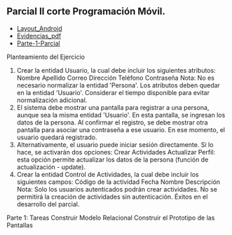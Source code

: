 ## Parcial II corte Programación Móvil.

* [Layout_Android](AppActividad1075247931)
* [Evidencias_pdf](Evidencia_pdf)
* [Parte-1-Parcial](parte-1-numero-1075247931)


Planteamiento del Ejercicio
1. Crear la entidad Usuario, la cual debe incluir los siguientes atributos:
Nombre
Apellido
Correo
Dirección
Teléfono
Contraseña
Nota: No es necesario normalizar la entidad 'Persona'. Los atributos deben quedar en la entidad
'Usuario'. Considerar el tiempo disponible para evitar normalización adicional.
2. El sistema debe mostrar una pantalla para registrar a una persona, aunque sea la misma entidad
'Usuario'. En esta pantalla, se ingresan los datos de la persona. Al confirmar el registro, se debe mostrar
otra pantalla para asociar una contraseña a ese usuario. En ese momento, el usuario quedará
registrado.
3. Alternativamente, el usuario puede iniciar sesión directamente. Si lo hace, se activarán dos opciones:
Crear Actividades
Actualizar Perfil: esta opción permite actualizar los datos de la persona (función de
actualización - update).
4. Crear la entidad Control de Actividades, la cual debe incluir los siguientes campos:
Código de la actividad
Fecha
Nombre
Descripción
Nota: Solo los usuarios autenticados podrán crear actividades. No se permitirá la creación de
actividades sin autenticación.
Éxitos en el desarrollo del parcial.

Parte 1: Tareas
Construir Modelo Relacional
Construir el Prototipo de las Pantallas